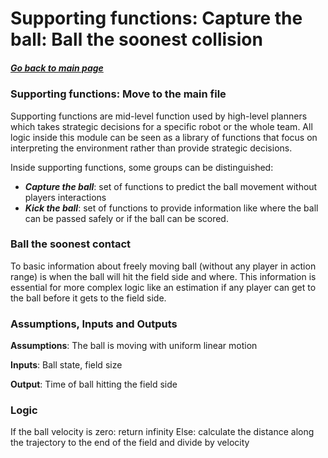 # Supporting functions: Capture the ball: Ball the soonest collision

##### [Go back to main page](../../Documentation.md)

### Supporting functions: Move to the main file

Supporting functions are mid-level function used by high-level planners which takes strategic decisions for a specific robot or the whole team.
All logic inside this module can be seen as a library of functions that focus on interpreting the environment rather than provide strategic decisions.

Inside supporting functions, some groups can be distinguished:
 * ___Capture the ball___: set of functions to predict the ball movement without players interactions
 * ___Kick the ball___: set of functions to provide information like where the ball can be passed safely or if the ball can be scored. 


### Ball the soonest contact
To basic information about freely moving ball (without any player in action range) is when the ball will hit the field side and where.
This information is essential for more complex logic like an estimation if any player can get to the ball before it gets to the field side.

### Assumptions, Inputs and Outputs
__Assumptions__: The ball is moving with uniform linear motion 

__Inputs__: Ball state, field size

__Output__: Time of ball hitting the field side

### Logic

If the ball velocity is zero: return infinity
Else: calculate the distance along the trajectory to the end of the field and divide by velocity
